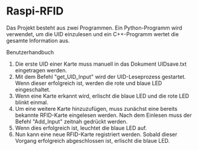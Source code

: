 # Raspi-RFID
Das Projekt besteht aus zwei Programmen. Ein Python-Programm wird verwendet, um die UID einzulesen
und ein C++-Programm wertet die gesamte Information aus.

Benutzerhandbuch

1. Die erste UID einer Karte muss manuell in das Dokument UIDsave.txt eingetragen werden.
2. Mit dem Befehl "get_UID_Input" wird der UID-Leseprozess gestartet. Wenn dieser erfolgreich ist, werden die rote und blaue LED eingeschaltet.
3. Wenn eine Karte erkannt wird, erlischt die blaue LED und die rote LED blinkt einmal.
4. Um eine weitere Karte hinzuzufügen, muss zunächst eine bereits bekannte RFID-Karte eingelesen werden. Nach dem Einlesen muss der Befehl "Add_Input" zeitnah gedrückt werden.
5. Wenn dies erfolgreich ist, leuchtet die blaue LED auf.
6. Nun kann eine neue RFID-Karte registriert werden. Sobald dieser Vorgang erfolgreich abgeschlossen ist, erlischt die blaue LED.
